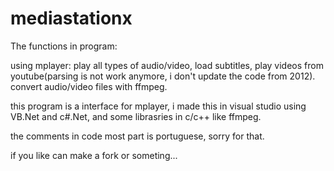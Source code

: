 mediastationx
============
The functions in program:

using mplayer:
play all types of audio/video, load subtitles, play videos from youtube(parsing is not work anymore, i don't update the code from 2012).
convert audio/video files with ffmpeg.


this program is a interface for mplayer, i made this in visual studio using VB.Net and c#.Net, and some librasries in c/c++ like ffmpeg.

the comments in code most part is portuguese, sorry for that.

if you like can make a fork or someting...
